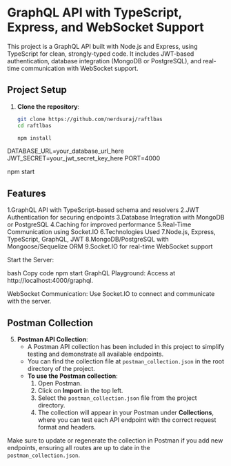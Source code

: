 # GraphQL API with TypeScript, Express, and WebSocket Support

This project is a GraphQL API built with Node.js and Express, using TypeScript for clean, strongly-typed code. It includes JWT-based authentication, database integration (MongoDB or PostgreSQL), and real-time communication with WebSocket support.

## Project Setup

1. **Clone the repository**:
   ```bash
   git clone https://github.com/nerdsuraj/raftlbas
   cd raftlbas

   npm install

   
DATABASE_URL=your_database_url_here
JWT_SECRET=your_jwt_secret_key_here
PORT=4000

npm start


## Features
1.GraphQL API with TypeScript-based schema and resolvers
2.JWT Authentication for securing endpoints
3.Database Integration with MongoDB or PostgreSQL
4.Caching for improved performance
5.Real-Time Communication using Socket.IO
6.Technologies Used
7.Node.js, Express, TypeScript, GraphQL, JWT
8.MongoDB/PostgreSQL with Mongoose/Sequelize ORM
9.Socket.IO for real-time WebSocket support

Start the Server:

bash
Copy code
npm start
GraphQL Playground: Access at http://localhost:4000/graphql.

WebSocket Communication: Use Socket.IO to connect and communicate with the server.

## Postman Collection

5. **Postman API Collection**:
   - A Postman API collection has been included in this project to simplify testing and demonstrate all available endpoints.
   - You can find the collection file at `postman_collection.json` in the root directory of the project.
   - **To use the Postman collection**:
     1. Open Postman.
     2. Click on **Import** in the top left.
     3. Select the `postman_collection.json` file from the project directory.
     4. The collection will appear in your Postman under **Collections**, where you can test each API endpoint with the correct request format and headers.

Make sure to update or regenerate the collection in Postman if you add new endpoints, ensuring all routes are up to date in the `postman_collection.json`.
